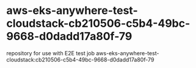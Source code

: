 # aws-eks-anywhere-test-cloudstack-cb210506-c5b4-49bc-9668-d0dadd17a80f-79
repository for use with E2E test job aws-eks-anywhere-test-cloudstack:cb210506-c5b4-49bc-9668-d0dadd17a80f-79
